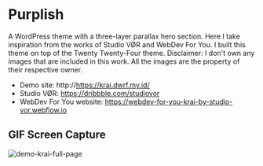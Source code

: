 # Purplish
A WordPress theme with a three-layer parallax hero section. Here I take inspiration from the works of Studio VØR and WebDev For You. I built this theme on top of the Twenty Twenty-Four theme. Disclaimer: I don't own any images that are included in this work. All the images are the property of their respective owner. 

- Demo site: http://https://krai.dwrf.my.id/ 
- Studio VØR: https://dribbble.com/studiovor 
- WebDev For You website: https://webdev-for-you-krai-by-studio-vor.webflow.io

## GIF Screen Capture  

![demo-krai-full-page](https://github.com/user-attachments/assets/50f87de8-901c-4cea-bc31-ae98cbfe1df9)
